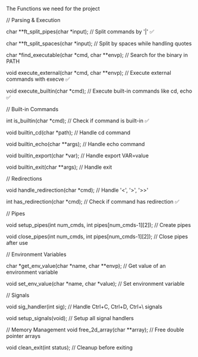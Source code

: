 The Functions we need for the project 

// Parsing & Execution

char	**ft_split_pipes(char *input);         // Split commands by '|'  ✅

char	**ft_split_spaces(char *input);        // Split by spaces while handling quotes

char	*find_executable(char *cmd, char **envp);  // Search for the binary in PATH

void	execute_external(char *cmd, char **envp);  // Execute external commands with execve  ✅

void	execute_builtin(char *cmd);           // Execute built-in commands like cd, echo   ✅


// Built-in Commands

int	is_builtin(char *cmd);                  // Check if command is built-in ✅

void	builtin_cd(char *path);               // Handle cd command

void	builtin_echo(char **args);            // Handle echo command

void	builtin_export(char *var);            // Handle export VAR=value

void	builtin_exit(char **args);            // Handle exit


// Redirections

void	handle_redirection(char *cmd);        // Handle '<', '>', '>>'   

int	has_redirection(char *cmd);            // Check if command has redirection  ✅


// Pipes

void	setup_pipes(int num_cmds, int pipes[num_cmds-1][2]);  // Create pipes

void	close_pipes(int num_cmds, int pipes[num_cmds-1][2]); // Close pipes after use


// Environment Variables

char	*get_env_value(char *name, char **envp); // Get value of an environment variable

void	set_env_value(char *name, char *value); // Set environment variable


// Signals

void	sig_handler(int sig);                 // Handle Ctrl+C, Ctrl+D, Ctrl+\ signals

void	setup_signals(void);                  // Setup all signal handlers


// Memory Management
void	free_2d_array(char **array);          // Free double pointer arrays

void	clean_exit(int status);               // Cleanup before exiting
